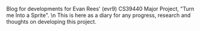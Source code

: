 Blog for developments for Evan Rees' (evr9) CS39440 Major Project, "Turn me Into a Sprite". \n
This is here as a diary for any progress, research and thoughts on developing this project.